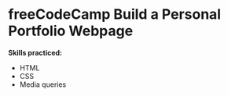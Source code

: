 # freeCodeCamp Build a Personal Portfolio Webpage

**Skills practiced:**

- HTML
- CSS
- Media queries